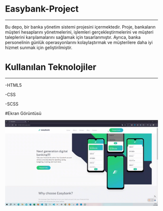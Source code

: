 # Easybank-Project 
<hr>

Bu depo, bir banka yönetim sistemi projesini içermektedir. Proje, bankaların müşteri hesaplarını yönetmelerini, işlemleri gerçekleştirmelerini ve müşteri taleplerini karşılamalarını sağlamak için tasarlanmıştır. Ayrıca, banka personelinin günlük operasyonlarını kolaylaştırmak ve müşterilere daha iyi hizmet sunmak için geliştirilmiştir. </br>

# Kullanılan Teknolojiler </br>
<hr>

-HTML5 </br>

-CSS </br>

-SCSS </br>

#Ekran Görüntüsü 

![ ](images/Easy.gif)
